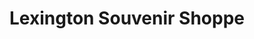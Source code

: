 ---
title: "Lexington Souvenir Shoppe"
url: /lexington/lexington-souvenir-shoppe/
shop: Andenken
---